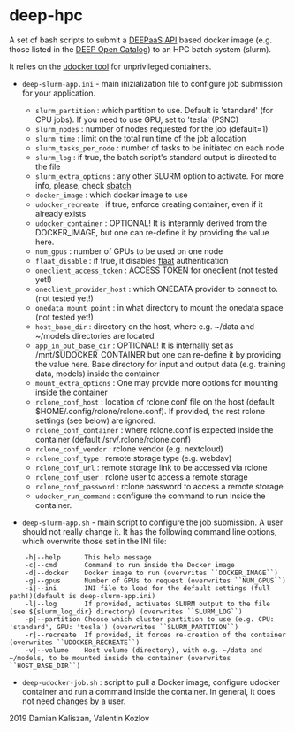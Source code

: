 deep-hpc
=========

A set of bash scripts to submit a [DEEPaaS API](https://github.com/indigo-dc/DEEPaaS) based docker image (e.g. those listed in the [DEEP Open Catalog](https://marketplace.deep-hybrid-datacloud.eu/)) to an HPC batch system (slurm).

It relies on the [udocker tool](https://github.com/indigo-dc/udocker) for unprivileged containers.

* ``deep-slurm-app.ini`` - main inizialization file to configure job submission for your application.
   - ``slurm_partition`` : which partition to use. Default is 'standard' (for CPU jobs). If you need to use GPU, set to 'tesla' (PSNC)
   - ``slurm_nodes`` : number of nodes requested for the job (default=1)
   - ``slurm_time`` : limit on the total run time of the job allocation
   - ``slurm_tasks_per_node`` : number of tasks to be initiated on each node
   - ``slurm_log`` : if true, the batch script's standard output is directed to the file
   - ``slurm_extra_options`` : any other SLURM option to activate. For more info, please, check [sbatch](https://slurm.schedmd.com/sbatch.html)
   - ``docker_image`` : which docker image to use
   - ``udocker_recreate`` : if true, enforce creating container, even if it already exists
   - ``udocker_container`` : OPTIONAL! It is interannly derived from the DOCKER_IMAGE, but one can re-define it by providing the value here.
   - ``num_gpus`` : number of GPUs to be used on one node
   - ``flaat_disable`` : if true, it disables [flaat](https://github.com/indigo-dc/flaat) authentication
   - ``oneclient_access_token`` : ACCESS TOKEN for oneclient (not tested yet!)
   - ``oneclient_provider_host`` : which ONEDATA provider to connect to. (not tested yet!)
   - ``onedata_mount_point`` : in what directory to mount the onedata space (not tested yet!)
   - ``host_base_dir`` : directory on the host, where e.g. ~/data and ~/models directories are located
   - ``app_in_out_base_dir`` : OPTIONAL! It is internally set as /mnt/$UDOCKER_CONTAINER but one can re-define it by providing the value here. Base directory for input and output data (e.g. training data, models) inside the container
   - ``mount_extra_options`` : One may provide more options for mounting inside the container
   - ``rclone_conf_host`` : location of rclone.conf file on the host (default $HOME/.config/rclone/rclone.conf). If provided, the rest rclone settings (see below) are ignored.
   - ``rclone_conf_container`` : where rclone.conf is expected inside the container (default /srv/.rclone/rclone.conf)
   - ``rclone_conf_vendor`` : rclone vendor (e.g. nextcloud)
   - ``rclone_conf_type`` : remote storage type (e.g. webdav)
   - ``rclone_conf_url`` : remote storage link to be accessed via rclone
   - ``rclone_conf_user`` : rclone user to access a remote storage
   - ``rclone_conf_password`` : rclone password to access a remote storage
   - ``udocker_run_command`` : configure the command to run inside the container.

* ``deep-slurm-app.sh``   - main script to configure the job submission. A user should not really change it. It has the following command line options, which overwrite those set in the INI file:
```
    -h|--help      This help message
    -c|--cmd       Command to run inside the Docker image
    -d|--docker    Docker image to run (overwrites ``DOCKER_IMAGE``)
    -g|--gpus      Number of GPUs to request (overwrites ``NUM_GPUS``)
    -i|--ini       INI file to load for the default settings (full path!)(default is deep-slurm-app.ini)
    -l|--log       If provided, activates SLURM output to the file (see ${slurm_log_dir} directory) (overwrites ``SLURM_LOG``)
    -p|--partition Choose which cluster partition to use (e.g. CPU: 'standard', GPU: 'tesla') (overwrites ``SLURM_PARTITION``)
    -r|--recreate  If provided, it forces re-creation of the container (overwrites ``UDOCKER_RECREATE``)
    -v|--volume    Host volume (directory), with e.g. ~/data and ~/models, to be mounted inside the container (overwrites ``HOST_BASE_DIR``)
```
   
* ``deep-udocker-job.sh`` : script to pull a Docker image, configure udocker container and run a command inside the container. In general, it does not need changes by a user.

2019 Damian Kaliszan, Valentin Kozlov
